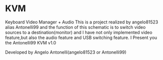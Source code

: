 # KVM
Keyboard Video Manager + Audio
This is a project realized by angelo81523 alias Antonelli99 and the function of this schematic is to switch video sources to a destination(monitor) and I have not only implemented video feature,but also the audio feature and USB switching feature.
I Present you the Antonelli99 KVM v1.0

Developed by Angelo Antonelli(angelo81523 or Antonelli99)
